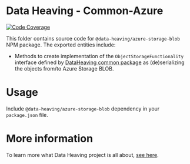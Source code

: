 # Data Heaving - Common-Azure
[![Code Coverage](https://codecov.io/gh/DataHeaving/cloud-azure/branch/develop/graph/badge.svg?flag=storage-blob)](https://codecov.io/gh/DataHeaving/cloud-azure)

This folder contains source code for `@data-heaving/azure-storage-blob` NPM package.
The exported entities include:
- Methods to create implementation of the `ObjectStorageFunctionality` interface defined by [DataHeaving common package](https://github.com/DataHeaving/common/common) as (de)serializing the objects from/to Azure Storage BLOB.

# Usage
Include `@data-heaving/azure-storage-blob` dependency in your `package.json` file.

# More information
To learn more what Data Heaving project is all about, [see here](https://github.com/DataHeaving/orchestration).